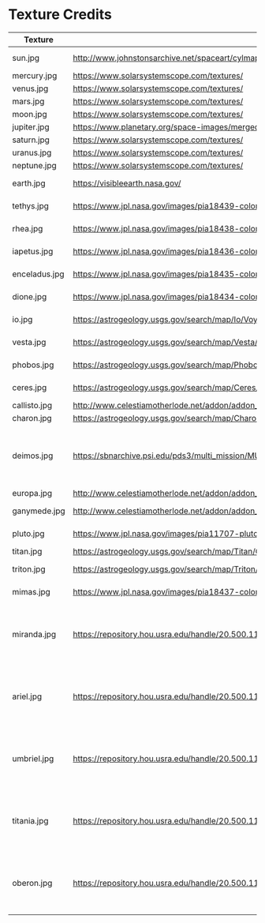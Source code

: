 <!--
SPDX-FileCopyrightText: German Aerospace Center (DLR) <cosmoscout@dlr.de>
SPDX-License-Identifier: CC0-1.0
-->

# Texture Credits

| Texture       | Source                                                                                                       | License       | Authors / Citation                                                                                             |
|---------------|--------------------------------------------------------------------------------------------------------------|---------------|----------------------------------------------------------------------------------------------------------------|
| sun.jpg       | http://www.johnstonsarchive.net/spaceart/cylmaps.html                                                        | Public Domain |                                                                                                                |
| mercury.jpg   | https://www.solarsystemscope.com/textures/                                                                   | CC-BY         |                                                                                                                |
| venus.jpg     | https://www.solarsystemscope.com/textures/                                                                   | CC-BY         |                                                                                                                |
| mars.jpg      | https://www.solarsystemscope.com/textures/                                                                   | CC-BY         |                                                                                                                |
| moon.jpg      | https://www.solarsystemscope.com/textures/                                                                   | CC-BY         |                                                                                                                |
| jupiter.jpg   | https://www.planetary.org/space-images/merged-cassini-and-juno/                                              | CC-BY         |                                                                                                                |
| saturn.jpg    | https://www.solarsystemscope.com/textures/                                                                   | CC-BY         |                                                                                                                |
| uranus.jpg    | https://www.solarsystemscope.com/textures/                                                                   | CC-BY         |                                                                                                                |
| neptune.jpg   | https://www.solarsystemscope.com/textures/                                                                   | CC-BY         |                                                                                                                |
| earth.jpg     | https://visibleearth.nasa.gov/                                                                               | Public Domain |                                                                                                                |
| tethys.jpg    | https://www.jpl.nasa.gov/images/pia18439-color-maps-of-tethys-2014                                           | Public Domain | .                                                                                                              |
| rhea.jpg      | https://www.jpl.nasa.gov/images/pia18438-color-maps-of-rhea-2014                                             | Public Domain |                                                                                                                |
| iapetus.jpg   | https://www.jpl.nasa.gov/images/pia18436-color-maps-of-iapetus-2014                                          | Public Domain |                                                                                                                |
| enceladus.jpg | https://www.jpl.nasa.gov/images/pia18435-color-maps-of-enceladus-2014                                        | Public Domain |
| dione.jpg     | https://www.jpl.nasa.gov/images/pia18434-color-maps-of-dione-2014                                            | Public Domain |                                                                                                                |
| io.jpg        | https://astrogeology.usgs.gov/search/map/Io/Voyager-Galileo/Io_GalileoSSI-Voyager_Global_Mosaic_ClrMerge_1km | Public Domain |                                                                                                                |
| vesta.jpg     | https://astrogeology.usgs.gov/search/map/Vesta/Dawn/DLR/HAMO/Vesta_Dawn_FC_HAMO_Mosaic_Global_74ppd          | None          | NASA/JPL-Caltech/UCLA/MPS/DLR/IDA                                                                              |
| phobos.jpg    | https://astrogeology.usgs.gov/search/map/Phobos/Viking/Phobos_Viking_Mosaic_40ppd_DLRcontrol                 | Public Domain | Phil Stooke                                                                                                    |
| ceres.jpg     | https://astrogeology.usgs.gov/search/map/Ceres/Dawn/DLR/FramingCamera/Ceres_Dawn_FC_DLR_global_59ppd_Feb2016 | None          | NASA/JPL-Caltech/UCLA/MPS/DLR/IDA                                                                              |
| callisto.jpg  | http://www.celestiamotherlode.net/addon/addon_194.html                                                       | CC            | John van Vliet                                                                                                 |
| charon.jpg    | https://astrogeology.usgs.gov/search/map/Charon/NewHorizons/Charon_NewHorizons_Global_Mosaic_300m_Jul2017    | None          | New Horizons Team                                                                                              |
| deimos.jpg    | https://sbnarchive.psi.edu/pds3/multi_mission/MULTI_SA_MULTI_6_STOOKEMAPS_V3_0/document/00_map_guide.html    | Public Domain | Stooke. P., Stooke Small Bodies Maps V3.0. MULTI-SA-MULTI-6-STOOKEMAPS-V3.0. NASA Planetary Data System, 2015. |
| europa.jpg    | http://www.celestiamotherlode.net/addon/addon_200.html                                                       | CC            | John van Vliet                                                                                                 |
| ganymede.jpg  | http://www.celestiamotherlode.net/addon/addon_996.html                                                       | Public Domain |                                                                                                                |
| pluto.jpg     | https://www.jpl.nasa.gov/images/pia11707-pluto-color-map                                                     | Public Domain |                                                                                                                |
| titan.jpg     | https://astrogeology.usgs.gov/search/map/Titan/Cassini/Global-Mosaic/Titan_ISS_P19658_Mosaic_Global_4km      | None          | Cassini ISS Team                                                                                               |
| triton.jpg    | https://astrogeology.usgs.gov/search/map/Triton/Mosaic/Triton_Voyager2_ClrMosaic_GlobalFill_600m             | Public Domain | Lunar and Planetary Institute                                                                                  |
| mimas.jpg     | https://www.jpl.nasa.gov/images/pia18437-color-maps-of-mimas-2014                                            | Public Domain |                                                                                                                |
| miranda.jpg   | https://repository.hou.usra.edu/handle/20.500.11753/1687                                                     | Public Domain (License clarified by email) | Paul Schenk / Lunar and Planetary Institute / USRA                                                                           |
| ariel.jpg     | https://repository.hou.usra.edu/handle/20.500.11753/1687                                                     | Public Domain (License clarified by email) | Paul Schenk / Lunar and Planetary Institute / USRA                                                                           |
| umbriel.jpg   | https://repository.hou.usra.edu/handle/20.500.11753/1687                                                     | Public Domain (License clarified by email) | Paul Schenk / Lunar and Planetary Institute / USRA                                                                           |
| titania.jpg   | https://repository.hou.usra.edu/handle/20.500.11753/1687                                                     | Public Domain (License clarified by email) | Paul Schenk / Lunar and Planetary Institute / USRA                                                                           |
| oberon.jpg    | https://repository.hou.usra.edu/handle/20.500.11753/1687                                                     | Public Domain (License clarified by email) | Paul Schenk / Lunar and Planetary Institute / USRA   